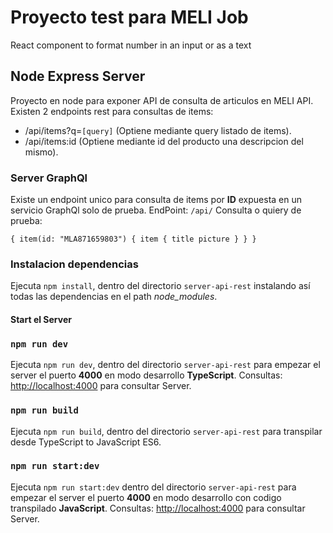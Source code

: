 # Proyecto test para MELI Job
React component to format number in an input or as a text

## Node Express Server

Proyecto en node para exponer API de consulta de articulos en MELI API.
Existen 2 endpoints rest para consultas de items:
- /api/items?q=`[query]` (Optiene mediante query listado de items).
- /api/items:id  (Optiene mediante id del producto una descripcion del mismo).

### Server GraphQl
Existe un endpoint unico para consulta de items por __ID__ expuesta en un servicio GraphQl solo de prueba.
EndPoint: `/api/`
Consulta o quiery de prueba:

`{
  item(id: "MLA871659803") {
    item {
      title
      picture
    }
  }
}`
### Instalacion dependencias
Ejecuta `npm install`, dentro del directorio `server-api-rest` instalando así todas las dependencias en el path _node\_modules_.

#### Start el Server

### `npm run dev`
Ejecuta `npm run dev`, dentro del directorio `server-api-rest` para empezar el server el puerto __4000__ en modo desarrollo __TypeScript__.
Consultas: [http://localhost:4000](http://localhost:4000) para consultar Server.

### `npm run build`
Ejecuta `npm run build`, dentro del directorio `server-api-rest` para transpilar desde TypeScript to JavaScript ES6.

### `npm run start:dev`
Ejecuta `npm run start:dev` dentro del directorio `server-api-rest` para empezar el server el puerto __4000__ en modo desarrollo con codigo transpilado __JavaScript__.
Consultas: [http://localhost:4000](http://localhost:4000) para consultar Server.

